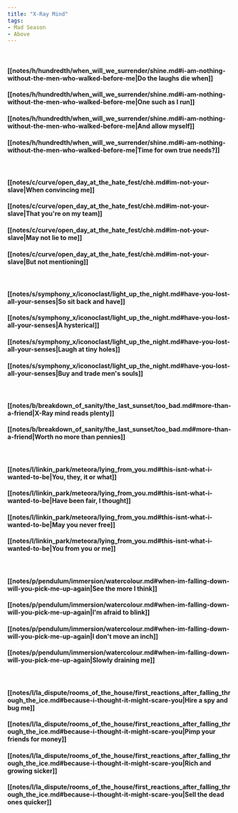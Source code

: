 ```yaml
---
title: "X-Ray Mind"
tags:
- Mad Season
- Above
---
```

&nbsp;
#### [[notes/h/hundredth/when_will_we_surrender/shine.md#i-am-nothing-without-the-men-who-walked-before-me|Do the laughs die when]]
#### [[notes/h/hundredth/when_will_we_surrender/shine.md#i-am-nothing-without-the-men-who-walked-before-me|One such as I run]]
#### [[notes/h/hundredth/when_will_we_surrender/shine.md#i-am-nothing-without-the-men-who-walked-before-me|And allow myself]]
#### [[notes/h/hundredth/when_will_we_surrender/shine.md#i-am-nothing-without-the-men-who-walked-before-me|Time for own true needs?]]
&nbsp;
#### [[notes/c/curve/open_day_at_the_hate_fest/chè.md#im-not-your-slave|When convincing me]]
#### [[notes/c/curve/open_day_at_the_hate_fest/chè.md#im-not-your-slave|That you're on my team]]
#### [[notes/c/curve/open_day_at_the_hate_fest/chè.md#im-not-your-slave|May not lie to me]]
#### [[notes/c/curve/open_day_at_the_hate_fest/chè.md#im-not-your-slave|But not mentioning]]
&nbsp;
#### [[notes/s/symphony_x/iconoclast/light_up_the_night.md#have-you-lost-all-your-senses|So sit back and have]]
#### [[notes/s/symphony_x/iconoclast/light_up_the_night.md#have-you-lost-all-your-senses|A hysterical]]
#### [[notes/s/symphony_x/iconoclast/light_up_the_night.md#have-you-lost-all-your-senses|Laugh at tiny holes]]
#### [[notes/s/symphony_x/iconoclast/light_up_the_night.md#have-you-lost-all-your-senses|Buy and trade men's souls]]
&nbsp;
#### [[notes/b/breakdown_of_sanity/the_last_sunset/too_bad.md#more-than-a-friend|X-Ray mind reads plenty]]
#### [[notes/b/breakdown_of_sanity/the_last_sunset/too_bad.md#more-than-a-friend|Worth no more than pennies]]
&nbsp;
#### [[notes/l/linkin_park/meteora/lying_from_you.md#this-isnt-what-i-wanted-to-be|You, they, it or what]]
#### [[notes/l/linkin_park/meteora/lying_from_you.md#this-isnt-what-i-wanted-to-be|Have been fair, I thought]]
#### [[notes/l/linkin_park/meteora/lying_from_you.md#this-isnt-what-i-wanted-to-be|May you never free]]
#### [[notes/l/linkin_park/meteora/lying_from_you.md#this-isnt-what-i-wanted-to-be|You from you or me]]
&nbsp;
#### [[notes/p/pendulum/immersion/watercolour.md#when-im-falling-down-will-you-pick-me-up-again|See the more I think]]
#### [[notes/p/pendulum/immersion/watercolour.md#when-im-falling-down-will-you-pick-me-up-again|I'm afraid to blink]]
#### [[notes/p/pendulum/immersion/watercolour.md#when-im-falling-down-will-you-pick-me-up-again|I don't move an inch]]
#### [[notes/p/pendulum/immersion/watercolour.md#when-im-falling-down-will-you-pick-me-up-again|Slowly draining me]]
&nbsp;
#### [[notes/l/la_dispute/rooms_of_the_house/first_reactions_after_falling_through_the_ice.md#because-i-thought-it-might-scare-you|Hire a spy and bug me]]
#### [[notes/l/la_dispute/rooms_of_the_house/first_reactions_after_falling_through_the_ice.md#because-i-thought-it-might-scare-you|Pimp your friends for money]]
#### [[notes/l/la_dispute/rooms_of_the_house/first_reactions_after_falling_through_the_ice.md#because-i-thought-it-might-scare-you|Rich and growing sicker]]
#### [[notes/l/la_dispute/rooms_of_the_house/first_reactions_after_falling_through_the_ice.md#because-i-thought-it-might-scare-you|Sell the dead ones quicker]]
